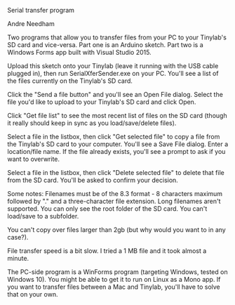 Serial transfer program

Andre Needham

Two programs that allow you to transfer files from your PC to your Tinylab's SD card and vice-versa.  Part one is an Arduino sketch.  Part two is a Windows Forms app built with Visual Studio 2015.

Upload this sketch onto your Tinylab (leave it running with the USB cable plugged in), then run SerialXferSender.exe on your PC.  You'll see a list of the files currently on the Tinylab's SD card.

Click the "Send a file button" and you'll see an Open File dialog.  Select the file you'd like to upload to your Tinylab's SD card and click Open.

Click "Get file list" to see the most recent list of files on the SD card (though it really should keep in sync as you load/save/delete files).

Select a file in the listbox, then click "Get selected file" to copy a file from the Tinylab's SD card to your computer.  You'll see a Save File dialog.  Enter a location/file name.  If the file already exists, you'll see a prompt to ask if you want to overwrite.

Select a file in the listbox, then click "Delete selected file" to delete that file from the SD card.  You'll be asked to confirm your decision.

Some notes:
Filenames must be of the 8.3 format - 8 characters maximum followed by "." and a three-character file extension.  Long filenames aren't supported.
You can only see the root folder of the SD card.  You can't load/save to a subfolder.

You can't copy over files larger than 2gb (but why would you want to in any case?).

File transfer speed is a bit slow.  I tried a 1 MB file and it took almost a minute.

The PC-side program is a WinForms program (targeting Windows, tested on Windows 10).  You might be able to get it to run on Linux as a Mono app.  If you want to transfer files between a Mac and Tinylab, you'll have to solve that on your own.
